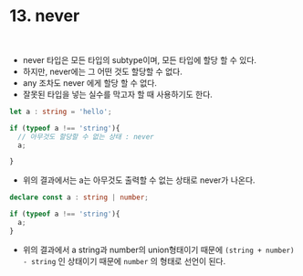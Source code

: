 # 13. never

<br>

- never 타입은 모든 타입의 subtype이며, 모든 타입에 할당 할 수 있다.
- 하지만, never에는 그 어떤 것도 할당할 수 없다.
- any 조차도 never 에게 할당 할 수 없다.
- 잘못된 타입을 넣는 실수를 막고자 할 때 사용하기도 한다.


```ts
let a : string = 'hello';

if (typeof a !== 'string'){
  // 아무것도 할당할 수 없는 상태 : never
  a;

}
```

- 위의 결과에서는 a는 아무것도 출력할 수 없는 상태로 never가 나온다.

```ts
declare const a : string | number;

if (typeof a !== 'string'){
  a;
}
```
- 위의 결과에서 a string과 number의 union형태이기 때문에 `(string + number) - string` 인 상태이기 때문에 `number` 의 형태로 선언이 된다.


<br>
